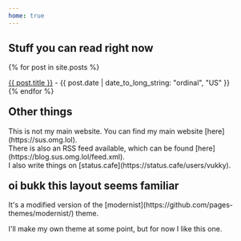 ```yaml
---
home: true
---
```


## Stuff you can read right now
<audio autoplay loop preload="auto" src="https://litdevs.org/miiversel.mp3"></audio>
{% for post in site.posts %}
<p style="margin:0;"><a href="{{ post.url }}">{{ post.title }}</a> - {{ post.date | date_to_long_string: "ordinal", "US" }}</p>
{% endfor %}

<h2 style="margin-top: 20px">Other things</h2>
This is not my main website. You can find my main website [here](https://sus.omg.lol).<br>There is also an RSS feed available, which can be found [here](https://blog.sus.omg.lol/feed.xml).<br>I also write things on [status.cafe](https://status.cafe/users/vukky).

<h2 style="margin-top: 20px">oi bukk this layout seems familiar</h2>
It's a modified version of the [modernist](https://github.com/pages-themes/modernist/) theme.

I'll make my own theme at some point, but for now I like this one.